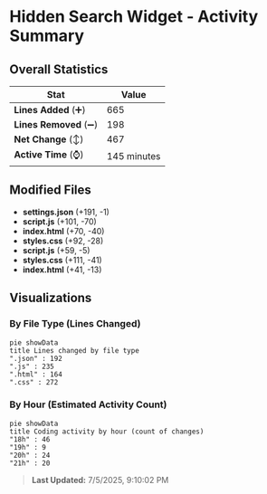 # Hidden Search Widget - Activity Summary 

## Overall Statistics

| Stat                   | Value                                                             |
| ---------------------- | ----------------------------------------------------------------- |
| **Lines Added** (➕)   | 665                                          |
| **Lines Removed** (➖) | 198                                        |
| **Net Change** (↕)    | 467                |
| **Active Time** (⌚)   | 145 minutes |


## Modified Files
- **settings.json** (+191, -1)
- **script.js** (+101, -70)
- **index.html** (+70, -40)
- **styles.css** (+92, -28)
- **script.js** (+59, -5)
- **styles.css** (+111, -41)
- **index.html** (+41, -13)

## Visualizations

### By File Type (Lines Changed)

```mermaid
pie showData
title Lines changed by file type
".json" : 192
".js" : 235
".html" : 164
".css" : 272
```

### By Hour (Estimated Activity Count)

```mermaid
pie showData
title Coding activity by hour (count of changes)
"18h" : 46
"19h" : 9
"20h" : 24
"21h" : 20
```


> **Last Updated:** 7/5/2025, 9:10:02 PM